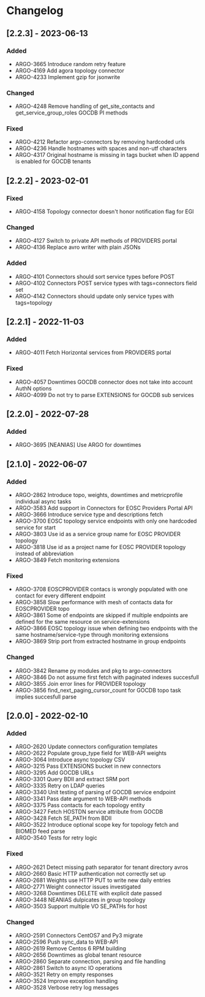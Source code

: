 # Changelog

## [2.2.3] - 2023-06-13

### Added

* ARGO-3665 Introduce random retry feature
* ARGO-4169 Add agora topology connector
* ARGO-4233 Implement gzip for jsonwrite

### Changed

* ARGO-4248 Remove handling of get_site_contacts and get_service_group_roles GOCDB PI methods

### Fixed

* ARGO-4212 Refactor argo-connectors by removing hardcoded urls
* ARGO-4236 Handle hostnames with spaces and non-utf characters
* ARGO-4317 Original hostname is missing in tags bucket when ID append is enabled for GOCDB tenants

## [2.2.2] - 2023-02-01

### Fixed

* ARGO-4158 Topology connector doesn't honor notification flag for EGI

### Changed

* ARGO-4127 Switch to private API methods of PROVIDERS portal
* ARGO-4136 Replace avro writer with plain JSONs

### Added

* ARGO-4101 Connectors should sort service types before POST
* ARGO-4102 Connectors POST service types with tags=connectors field set
* ARGO-4142 Connectors should update only service types with tags=topology

## [2.2.1] - 2022-11-03

### Added

* ARGO-4011 Fetch Horizontal services from PROVIDERS portal

### Fixed

* ARGO-4057 Downtimes GOCDB connector does not take into account AuthN options
* ARGO-4099 Do not try to parse EXTENSIONS for GOCDB sub services

## [2.2.0] - 2022-07-28

### Added

* ARGO-3695 [NEANIAS] Use ARGO for downtimes

## [2.1.0] - 2022-06-07

### Added

* ARGO-2862 Introduce topo, weights, downtimes and metricprofile individual async tasks
* ARGO-3583 Add support in Connectors for EOSC Providers Portal API
* ARGO-3666 Introduce service type and descriptions fetch
* ARGO-3700 EOSC topology service endpoints with only one hardcoded service for start
* ARGO-3803 Use id as a service group name for EOSC PROVIDER topology
* ARGO-3818 Use id as a project name for EOSC PROVIDER topology instead of abbreviation
* ARGO-3849 Fetch monitoring extensions

### Fixed

* ARGO-3708 EOSCPROVIDER contacs is wrongly populated with one contact for every different endpoint
* ARGO-3858 Slow performance with mesh of contacts data for EOSCPROVIDER topo
* ARGO-3861 Some of endpoints are skipped if multiple endpoints are defined for the same resource on service-extensions
* ARGO-3866 EOSC topology issue when defining two endpoints with the same hostname/service-type through monitoring extensions
* ARGO-3869 Strip port from extracted hostname in group endpoints

### Changed

* ARGO-3842 Rename py modules and pkg to argo-connectors
* ARGO-3846 Do not assume first fetch with paginated indexes succesfull
* ARGO-3855 Join error lines for PROVIDER topology
* ARGO-3856 find_next_paging_cursor_count for GOCDB topo task implies succesfull parse

## [2.0.0] - 2022-02-10

### Added

* ARGO-2620 Update connectors configuration templates
* ARGO-2622 Populate group_type field for WEB-API weights
* ARGO-3064 Introduce async topology CSV
* ARGO-3215 Pass EXTENSIONS bucket in new connectors
* ARGO-3295 Add GOCDB URLs
* ARGO-3301 Query BDII and extract SRM port
* ARGO-3335 Retry on LDAP queries
* ARGO-3340 Unit testing of parsing of GOCDB service endpoint
* ARGO-3341 Pass date argument to WEB-API methods
* ARGO-3375 Pass contacts for each topology entity
* ARGO-3427 Fetch HOSTDN service attribute from GOCDB
* ARGO-3428 Fetch SE_PATH from BDII
* ARGO-3522 Introduce optional scope key for topology fetch and BIOMED feed parse
* ARGO-3540 Tests for retry logic

### Fixed

* ARGO-2621 Detect missing path separator for tenant directory avros
* ARGO-2660 Basic HTTP authentication not correctly set up
* ARGO-2681 Weights use HTTP PUT to write new daily entries
* ARGO-2771 Weight connector issues investigated
* ARGO-3268 Downtimes DELETE with explicit date passed
* ARGO-3448 NEANIAS dulpicates in group topology
* ARGO-3503 Support multiple VO SE_PATHs for host

### Changed

* ARGO-2591 Connectors CentOS7 and Py3 migrate
* ARGO-2596 Push sync_data to WEB-API
* ARGO-2619 Remove Centos 6 RPM building
* ARGO-2656 Downtimes as global tenant resource
* ARGO-2860 Separate connection, parsing and file handling
* ARGO-2861 Switch to async IO operations
* ARGO-3521 Retry on empty responses
* ARGO-3524 Improve exception handling
* ARGO-3528 Verbose retry log messages
